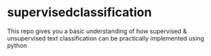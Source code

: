 # supervisedclassification
This repo gives you a basic understanding of how supervised & unsupervised text classification can be practically implemented using python
